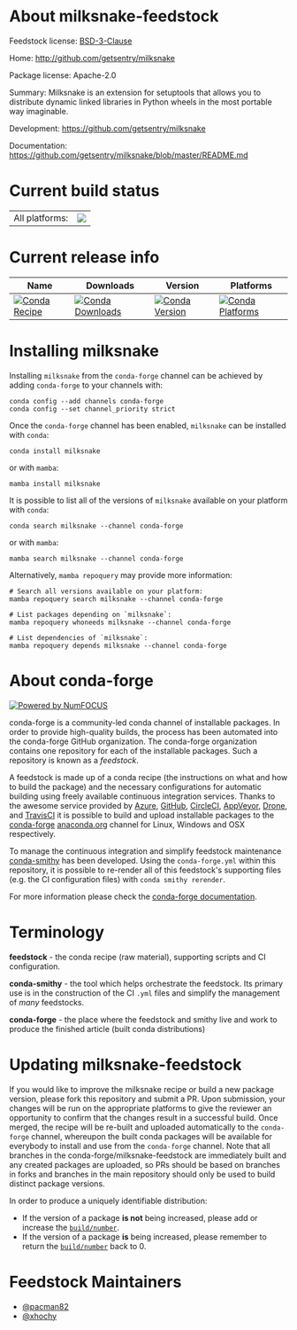 About milksnake-feedstock
=========================

Feedstock license: [BSD-3-Clause](https://github.com/conda-forge/milksnake-feedstock/blob/main/LICENSE.txt)

Home: http://github.com/getsentry/milksnake

Package license: Apache-2.0

Summary: Milksnake is an extension for setuptools that allows you to distribute dynamic linked libraries in Python wheels in the most portable way imaginable.

Development: https://github.com/getsentry/milksnake

Documentation: https://github.com/getsentry/milksnake/blob/master/README.md

Current build status
====================


<table><tr><td>All platforms:</td>
    <td>
      <a href="https://dev.azure.com/conda-forge/feedstock-builds/_build/latest?definitionId=7545&branchName=main">
        <img src="https://dev.azure.com/conda-forge/feedstock-builds/_apis/build/status/milksnake-feedstock?branchName=main">
      </a>
    </td>
  </tr>
</table>

Current release info
====================

| Name | Downloads | Version | Platforms |
| --- | --- | --- | --- |
| [![Conda Recipe](https://img.shields.io/badge/recipe-milksnake-green.svg)](https://anaconda.org/conda-forge/milksnake) | [![Conda Downloads](https://img.shields.io/conda/dn/conda-forge/milksnake.svg)](https://anaconda.org/conda-forge/milksnake) | [![Conda Version](https://img.shields.io/conda/vn/conda-forge/milksnake.svg)](https://anaconda.org/conda-forge/milksnake) | [![Conda Platforms](https://img.shields.io/conda/pn/conda-forge/milksnake.svg)](https://anaconda.org/conda-forge/milksnake) |

Installing milksnake
====================

Installing `milksnake` from the `conda-forge` channel can be achieved by adding `conda-forge` to your channels with:

```
conda config --add channels conda-forge
conda config --set channel_priority strict
```

Once the `conda-forge` channel has been enabled, `milksnake` can be installed with `conda`:

```
conda install milksnake
```

or with `mamba`:

```
mamba install milksnake
```

It is possible to list all of the versions of `milksnake` available on your platform with `conda`:

```
conda search milksnake --channel conda-forge
```

or with `mamba`:

```
mamba search milksnake --channel conda-forge
```

Alternatively, `mamba repoquery` may provide more information:

```
# Search all versions available on your platform:
mamba repoquery search milksnake --channel conda-forge

# List packages depending on `milksnake`:
mamba repoquery whoneeds milksnake --channel conda-forge

# List dependencies of `milksnake`:
mamba repoquery depends milksnake --channel conda-forge
```


About conda-forge
=================

[![Powered by
NumFOCUS](https://img.shields.io/badge/powered%20by-NumFOCUS-orange.svg?style=flat&colorA=E1523D&colorB=007D8A)](https://numfocus.org)

conda-forge is a community-led conda channel of installable packages.
In order to provide high-quality builds, the process has been automated into the
conda-forge GitHub organization. The conda-forge organization contains one repository
for each of the installable packages. Such a repository is known as a *feedstock*.

A feedstock is made up of a conda recipe (the instructions on what and how to build
the package) and the necessary configurations for automatic building using freely
available continuous integration services. Thanks to the awesome service provided by
[Azure](https://azure.microsoft.com/en-us/services/devops/), [GitHub](https://github.com/),
[CircleCI](https://circleci.com/), [AppVeyor](https://www.appveyor.com/),
[Drone](https://cloud.drone.io/welcome), and [TravisCI](https://travis-ci.com/)
it is possible to build and upload installable packages to the
[conda-forge](https://anaconda.org/conda-forge) [anaconda.org](https://anaconda.org/)
channel for Linux, Windows and OSX respectively.

To manage the continuous integration and simplify feedstock maintenance
[conda-smithy](https://github.com/conda-forge/conda-smithy) has been developed.
Using the ``conda-forge.yml`` within this repository, it is possible to re-render all of
this feedstock's supporting files (e.g. the CI configuration files) with ``conda smithy rerender``.

For more information please check the [conda-forge documentation](https://conda-forge.org/docs/).

Terminology
===========

**feedstock** - the conda recipe (raw material), supporting scripts and CI configuration.

**conda-smithy** - the tool which helps orchestrate the feedstock.
                   Its primary use is in the construction of the CI ``.yml`` files
                   and simplify the management of *many* feedstocks.

**conda-forge** - the place where the feedstock and smithy live and work to
                  produce the finished article (built conda distributions)


Updating milksnake-feedstock
============================

If you would like to improve the milksnake recipe or build a new
package version, please fork this repository and submit a PR. Upon submission,
your changes will be run on the appropriate platforms to give the reviewer an
opportunity to confirm that the changes result in a successful build. Once
merged, the recipe will be re-built and uploaded automatically to the
`conda-forge` channel, whereupon the built conda packages will be available for
everybody to install and use from the `conda-forge` channel.
Note that all branches in the conda-forge/milksnake-feedstock are
immediately built and any created packages are uploaded, so PRs should be based
on branches in forks and branches in the main repository should only be used to
build distinct package versions.

In order to produce a uniquely identifiable distribution:
 * If the version of a package **is not** being increased, please add or increase
   the [``build/number``](https://docs.conda.io/projects/conda-build/en/latest/resources/define-metadata.html#build-number-and-string).
 * If the version of a package **is** being increased, please remember to return
   the [``build/number``](https://docs.conda.io/projects/conda-build/en/latest/resources/define-metadata.html#build-number-and-string)
   back to 0.

Feedstock Maintainers
=====================

* [@pacman82](https://github.com/pacman82/)
* [@xhochy](https://github.com/xhochy/)

